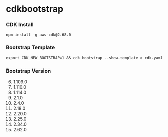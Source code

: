 # cdkbootstrap

### CDK Install

```
npm install -g aws-cdk@2.68.0
```

### Bootstrap Template

```
export CDK_NEW_BOOTSTRAP=1 && cdk bootstrap --show-template > cdk.yaml
```

### Bootstrap Version

6. 1.109.0
7. 1.110.0
8. 1.114.0
9. 2.1.0
10. 2.4.0
11. 2.18.0
12. 2.20.0
13. 2.25.0
14. 2.34.0
15. 2.62.0
